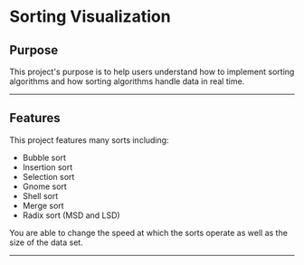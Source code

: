 # Sorting Visualization

## Purpose
  This project's purpose is to help users understand how to implement sorting algorithms and how
  sorting algorithms handle data in real time.
___

## Features
  This project features many sorts including:
  - Bubble sort
  - Insertion sort
  - Selection sort
  - Gnome sort
  - Shell sort
  - Merge sort
  - Radix sort (MSD and LSD)
  
  You are able to change the speed at which the sorts operate as well as the size of the data set.
  
___